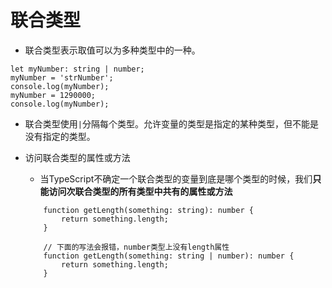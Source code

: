 # 联合类型

- 联合类型表示取值可以为多种类型中的一种。

```
let myNumber: string | number;
myNumber = 'strNumber';
console.log(myNumber);
myNumber = 1290000;
console.log(myNumber);
```

- 联合类型使用`|`分隔每个类型。允许变量的类型是指定的某种类型，但不能是没有指定的类型。

- 访问联合类型的属性或方法
    - 当TypeScript不确定一个联合类型的变量到底是哪个类型的时候，我们**只能访问次联合类型的所有类型中共有的属性或方法**
    ```
        function getLength(something: string): number {
            return something.length;
        }

        // 下面的写法会报错，number类型上没有length属性
        function getLength(something: string | number): number {
            return something.length;
        }
    ```